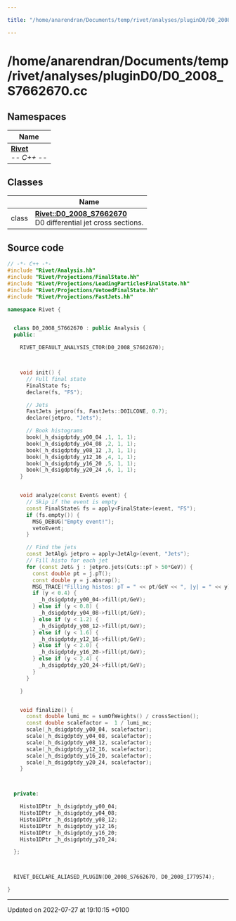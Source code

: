 ```yaml
---

title: "/home/anarendran/Documents/temp/rivet/analyses/pluginD0/D0_2008_S7662670.cc"

---
```


# /home/anarendran/Documents/temp/rivet/analyses/pluginD0/D0_2008_S7662670.cc



## Namespaces

| Name           |
| -------------- |
| **[Rivet](http://example.org/namespaces/namespacerivet/)** <br>-*- C++ -*-  |

## Classes

|                | Name           |
| -------------- | -------------- |
| class | **[Rivet::D0_2008_S7662670](http://example.org/classes/classrivet_1_1d0__2008__s7662670/)** <br>D0 differential jet cross sections.  |




## Source code

```cpp
// -*- C++ -*-
#include "Rivet/Analysis.hh"
#include "Rivet/Projections/FinalState.hh"
#include "Rivet/Projections/LeadingParticlesFinalState.hh"
#include "Rivet/Projections/VetoedFinalState.hh"
#include "Rivet/Projections/FastJets.hh"

namespace Rivet {


  class D0_2008_S7662670 : public Analysis {
  public:

    RIVET_DEFAULT_ANALYSIS_CTOR(D0_2008_S7662670);



    void init() {
      // Full final state
      FinalState fs;
      declare(fs, "FS");

      // Jets
      FastJets jetpro(fs, FastJets::D0ILCONE, 0.7);
      declare(jetpro, "Jets");

      // Book histograms
      book(_h_dsigdptdy_y00_04 ,1, 1, 1);
      book(_h_dsigdptdy_y04_08 ,2, 1, 1);
      book(_h_dsigdptdy_y08_12 ,3, 1, 1);
      book(_h_dsigdptdy_y12_16 ,4, 1, 1);
      book(_h_dsigdptdy_y16_20 ,5, 1, 1);
      book(_h_dsigdptdy_y20_24 ,6, 1, 1);
    }


    void analyze(const Event& event) {
      // Skip if the event is empty
      const FinalState& fs = apply<FinalState>(event, "FS");
      if (fs.empty()) {
        MSG_DEBUG("Empty event!");
        vetoEvent;
      }

      // Find the jets
      const JetAlg& jetpro = apply<JetAlg>(event, "Jets");
      // Fill histo for each jet
      for (const Jet& j : jetpro.jets(Cuts::pT > 50*GeV)) {
        const double pt = j.pT();
        const double y = j.absrap();
        MSG_TRACE("Filling histos: pT = " << pt/GeV << ", |y| = " << y);
        if (y < 0.4) {
          _h_dsigdptdy_y00_04->fill(pt/GeV);
        } else if (y < 0.8) {
          _h_dsigdptdy_y04_08->fill(pt/GeV);
        } else if (y < 1.2) {
          _h_dsigdptdy_y08_12->fill(pt/GeV);
        } else if (y < 1.6) {
          _h_dsigdptdy_y12_16->fill(pt/GeV);
        } else if (y < 2.0) {
          _h_dsigdptdy_y16_20->fill(pt/GeV);
        } else if (y < 2.4) {
          _h_dsigdptdy_y20_24->fill(pt/GeV);
        }
      }

    }


    void finalize() {
      const double lumi_mc = sumOfWeights() / crossSection();
      const double scalefactor =  1 / lumi_mc;
      scale(_h_dsigdptdy_y00_04, scalefactor);
      scale(_h_dsigdptdy_y04_08, scalefactor);
      scale(_h_dsigdptdy_y08_12, scalefactor);
      scale(_h_dsigdptdy_y12_16, scalefactor);
      scale(_h_dsigdptdy_y16_20, scalefactor);
      scale(_h_dsigdptdy_y20_24, scalefactor);
    }



  private:

    Histo1DPtr _h_dsigdptdy_y00_04;
    Histo1DPtr _h_dsigdptdy_y04_08;
    Histo1DPtr _h_dsigdptdy_y08_12;
    Histo1DPtr _h_dsigdptdy_y12_16;
    Histo1DPtr _h_dsigdptdy_y16_20;
    Histo1DPtr _h_dsigdptdy_y20_24;

  };



  RIVET_DECLARE_ALIASED_PLUGIN(D0_2008_S7662670, D0_2008_I779574);

}
```


-------------------------------

Updated on 2022-07-27 at 19:10:15 +0100
